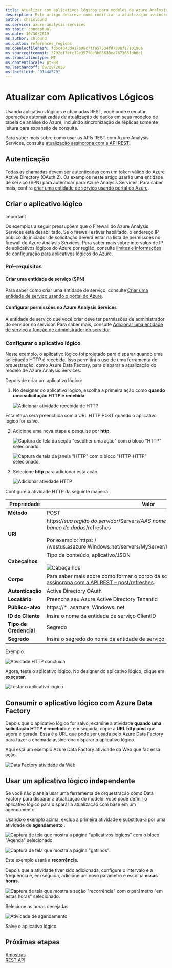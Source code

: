 ```yaml
---
title: Atualizar com aplicativos lógicos para modelos de Azure Analysis Services | Microsoft Docs
description: Este artigo descreve como codificar a atualização assíncrona para Azure Analysis Services usando os aplicativos lógicos do Azure.
author: chrislound
ms.service: azure-analysis-services
ms.topic: conceptual
ms.date: 10/30/2019
ms.author: chlound
ms.custom: references_regions
ms.openlocfilehash: fd5c4043d417a99c7ffa57534fd7808f1710190a
ms.sourcegitcommit: 3792cf7efc12e357f0e3b65638ea7673651db6e1
ms.translationtype: MT
ms.contentlocale: pt-BR
ms.lasthandoff: 09/29/2020
ms.locfileid: "91448579"
---
```

# <a name="refresh-with-logic-apps"></a>Atualizar com Aplicativos Lógicos

Usando aplicativos lógicos e chamadas REST, você pode executar operações automatizadas de atualização de dados em seus modelos de tabela de análise do Azure, incluindo sincronização de réplicas somente leitura para expansão de consulta.

Para saber mais sobre como usar as APIs REST com Azure Analysis Services, consulte [atualização assíncrona com a API REST](analysis-services-async-refresh.md).

## <a name="authentication"></a>Autenticação

Todas as chamadas devem ser autenticadas com um token válido do Azure Active Directory (OAuth 2).  Os exemplos neste artigo usarão uma entidade de serviço (SPN) para autenticar para Azure Analysis Services. Para saber mais, confira [criar uma entidade de serviço usando portal do Azure](../active-directory/develop/howto-create-service-principal-portal.md).

## <a name="design-the-logic-app"></a>Criar o aplicativo lógico

> [!IMPORTANT]
> Os exemplos a seguir pressupõem que o Firewall do Azure Analysis Services está desabilitado. Se o firewall estiver habilitado, o endereço IP público do iniciador de solicitação deverá estar na lista de permissões no firewall do Azure Analysis Services. Para saber mais sobre intervalos de IP de aplicativos lógicos do Azure por região, consulte [limites e informações de configuração para aplicativos lógicos do Azure](../logic-apps/logic-apps-limits-and-config.md#configuration).

### <a name="prerequisites"></a>Pré-requisitos

#### <a name="create-a-service-principal-spn"></a>Criar uma entidade de serviço (SPN)

Para saber como criar uma entidade de serviço, consulte [Criar uma entidade de serviço usando o portal do Azure](../active-directory/develop/howto-create-service-principal-portal.md).

#### <a name="configure-permissions-in-azure-analysis-services"></a>Configurar permissões no Azure Analysis Services
 
A entidade de serviço que você criar deve ter permissões de administrador do servidor no servidor. Para saber mais, consulte [Adicionar uma entidade de serviço à função de administrador do servidor](analysis-services-addservprinc-admins.md).

### <a name="configure-the-logic-app"></a>Configurar o aplicativo lógico

Neste exemplo, o aplicativo lógico foi projetado para disparar quando uma solicitação HTTP é recebida. Isso permitirá o uso de uma ferramenta de orquestração, como Azure Data Factory, para disparar a atualização do modelo de Azure Analysis Services.

Depois de criar um aplicativo lógico:

1. No designer do aplicativo lógico, escolha a primeira ação como **quando uma solicitação HTTP é recebida**.

   ![Adicionar atividade recebida de HTTP](./media/analysis-services-async-refresh-logic-app/1.png)

Esta etapa será preenchida com a URL HTTP POST quando o aplicativo lógico for salvo.

2. Adicione uma nova etapa e pesquise por **http**.  

   ![Captura de tela da seção "escolher uma ação" com o bloco "HTTP" selecionado.](./media/analysis-services-async-refresh-logic-app/9.png)

   ![Captura de tela da janela "HTTP" com o bloco "HTTP-HTTP" selecionado.](./media/analysis-services-async-refresh-logic-app/10.png)

3. Selecione **http** para adicionar esta ação.

   ![Adicionar atividade HTTP](./media/analysis-services-async-refresh-logic-app/2.png)

Configure a atividade HTTP da seguinte maneira:

|Propriedade  |Valor  |
|---------|---------|
|**Método**     |POST         |
|**URI**     | https://*sua região do servidor*/Servers/*AAS nome do servidor*/Models/*nome do seu banco de dados*/refreshes <br /> <br /> Por exemplo: https: \/ /westus.asazure.Windows.net/servers/MyServer/Models/AdventureWorks/refreshes|
|**Cabeçalhos**     |   Tipo de conteúdo, aplicativo/JSON <br /> <br />  ![Cabeçalhos](./media/analysis-services-async-refresh-logic-app/6.png)    |
|**Corpo**     |   Para saber mais sobre como formar o corpo da solicitação, consulte [atualização assíncrona com a API REST – post/refreshes](analysis-services-async-refresh.md#post-refreshes). |
|**Autenticação**     |Active Directory OAuth         |
|**Locatário**     |Preencha seu Azure Active Directory Tenantid         |
|**Público-alvo**     |https://*. asazure. Windows. net         |
|**ID do Cliente**     |Insira o nome da entidade de serviço ClientID         |
|**Tipo de Credencial**     |Segredo         |
|**Segredo**     |Insira o segredo do nome da entidade de serviço         |

Exemplo:

![Atividade HTTP concluída](./media/analysis-services-async-refresh-logic-app/7.png)

Agora, teste o aplicativo lógico.  No designer do aplicativo lógico, clique em **executar**.

![Testar o aplicativo lógico](./media/analysis-services-async-refresh-logic-app/8.png)

## <a name="consume-the-logic-app-with-azure-data-factory"></a>Consumir o aplicativo lógico com Azure Data Factory

Depois que o aplicativo lógico for salvo, examine a atividade **quando uma solicitação HTTP é recebida** e, em seguida, copie a **URL http post** que agora é gerada.  Essa é a URL que pode ser usada pelo Azure Data Factory para fazer a chamada assíncrona disparar o aplicativo lógico.

Aqui está um exemplo Azure Data Factory atividade da Web que faz essa ação.

![Data Factory atividade da Web](./media/analysis-services-async-refresh-logic-app/11.png)

## <a name="use-a-self-contained-logic-app"></a>Usar um aplicativo lógico independente

Se você não planeja usar uma ferramenta de orquestração como Data Factory para disparar a atualização do modelo, você pode definir o aplicativo lógico para disparar a atualização com base em um agendamento.

Usando o exemplo acima, exclua a primeira atividade e substitua-a por uma atividade de **agendamento** .

![Captura de tela que mostra a página "aplicativos lógicos" com o bloco "Agenda" selecionado.](./media/analysis-services-async-refresh-logic-app/12.png)

![Captura de tela que mostra a página "gatilhos".](./media/analysis-services-async-refresh-logic-app/13.png)

Este exemplo usará a **recorrência**.

Depois que a atividade tiver sido adicionada, configure o intervalo e a frequência e, em seguida, adicione um novo parâmetro e escolha **essas horas**.

![Captura de tela que mostra a seção "recorrência" com o parâmetro "em estas horas" selecionado.](./media/analysis-services-async-refresh-logic-app/16.png)

Selecione as horas desejadas.

![Atividade de agendamento](./media/analysis-services-async-refresh-logic-app/15.png)

Salve o aplicativo lógico.

## <a name="next-steps"></a>Próximas etapas

[Amostras](analysis-services-samples.md)  
[REST API](https://docs.microsoft.com/rest/api/analysisservices/servers)
